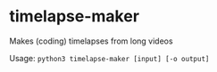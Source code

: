 # timelapse-maker
Makes (coding) timelapses from long videos

Usage: `python3 timelapse-maker [input] [-o output]`
